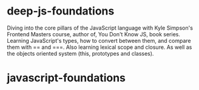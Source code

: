 # deep-js-foundations

Diving into the core pillars of the JavaScript language with Kyle Simpson's Frontend Masters course, author of, You Don't Know JS, book series. Learning JavaScript's types, how to convert between them, and compare them with == and ===. Also learning lexical scope and closure. As well as the objects oriented system (this, prototypes and classes).
# javascript-foundations
